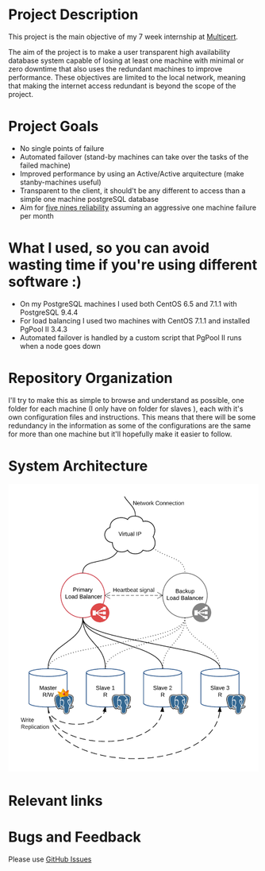 # Project Description
This project is the main objective of my 7 week internship at [Multicert](http://www.multicert.com).

The aim of the project is to make a user transparent high availability database system capable of losing at least one machine with minimal or zero downtime that also uses the redundant machines to improve performance. These objectives are limited to the local network, meaning that making the internet access redundant is beyond the scope of the project.

# Project Goals
- No single points of failure
- Automated failover (stand-by machines can take over the tasks of the failed machine)
- Improved performance by using an Active/Active arquitecture (make stanby-machines useful)
- Transparent to the client, it should't be any different to access than a simple one machine postgreSQL database
- Aim for [five nines reliability](https://en.wikipedia.org/wiki/High_availability#Percentage_calculation "Downtime Table") assuming an aggressive one machine failure per month

# What I used, so you can avoid wasting time if you're using different software :)
- On my PostgreSQL machines I used both CentOS 6.5 and 7.1.1 with PostgreSQL 9.4.4
- For load balancing I used two machines with CentOS 7.1.1 and installed PgPool II 3.4.3
- Automated failover is handled by a custom script that PgPool II runs when a node goes down

# Repository Organization
I'll try to make this as simple to browse and understand as possible, one folder for each machine (I only have on folder for slaves ), each with it's own configuration files and instructions.
This means that there will be some redundancy in the information as some of the configurations are the same for more than one machine but it'll hopefully make it easier to follow.

# System Architecture

![](docs/architecture.png)

# Relevant links

# Bugs and Feedback
Please use [GitHub Issues](https://github.com/ric2b/Highly-Available-Postgres-Database/issues)
